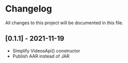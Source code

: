 # Changelog
All changes to this project will be documented in this file.

## [0.1.1] - 2021-11-19

- Simplify VideosApi() constructor
- Publish AAR instead of JAR
